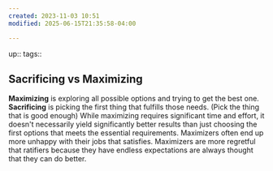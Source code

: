 ```yaml
---
created: 2023-11-03 10:51
modified: 2025-06-15T21:35:58-04:00

---
```

up::
tags::

## Sacrificing vs Maximizing
**Maximizing** is exploring all possible options and trying to get the best one.
**Sacrificing** is picking the first thing that fulfills those needs. (Pick the thing that is good enough)
While maximizing requires significant time and effort, it doesn't necessarily yield significantly better results than just choosing the first options that meets the essential requirements.
Maximizers often end up more unhappy with their jobs that satisfies. Maximizers are more regretful that ratifiers because they have endless expectations are always thought that they can do better.
